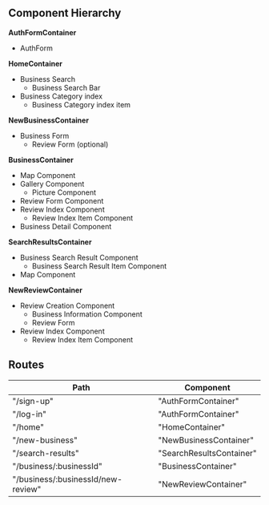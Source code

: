 ## Component Hierarchy

**AuthFormContainer**
- AuthForm

**HomeContainer**
- Business Search
  * Business Search Bar
- Business Category index
  * Business Category index item

**NewBusinessContainer**
- Business Form
  - Review Form (optional)

**BusinessContainer**
- Map Component
- Gallery Component
  * Picture Component
- Review Form Component
- Review Index Component
  * Review Index Item Component
- Business Detail Component

**SearchResultsContainer**
- Business Search Result Component
  * Business Search Result Item Component
- Map Component

**NewReviewContainer**
- Review Creation Component
  * Business Information Component
  * Review Form
- Review Index Component
  * Review Index Item Component


## Routes

|Path   | Component   |
|-------|-------------|
| "/sign-up" | "AuthFormContainer" |
| "/log-in" | "AuthFormContainer" |
| "/home" | "HomeContainer" |
| "/new-business" | "NewBusinessContainer" |
| "/search-results" | "SearchResultsContainer" |
| "/business/:businessId" | "BusinessContainer" |
| "/business/:businessId/new-review" | "NewReviewContainer" |
